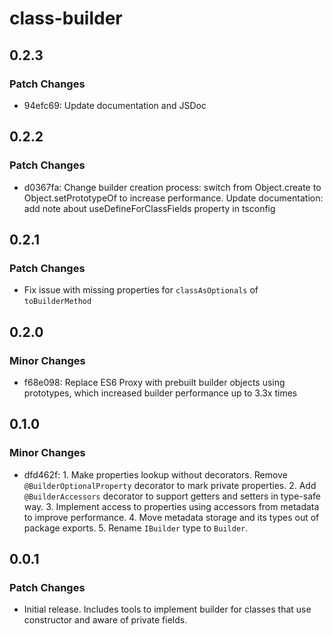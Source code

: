 # class-builder

## 0.2.3

### Patch Changes

- 94efc69: Update documentation and JSDoc

## 0.2.2

### Patch Changes

- d0367fa: Change builder creation process: switch from Object.create to Object.setPrototypeOf to increase performance. Update documentation: add note about useDefineForClassFields property in tsconfig

## 0.2.1

### Patch Changes

- Fix issue with missing properties for `classAsOptionals` of `toBuilderMethod`

## 0.2.0

### Minor Changes

- f68e098: Replace ES6 Proxy with prebuilt builder objects using prototypes, which increased builder performance up to 3.3x times

## 0.1.0

### Minor Changes

- dfd462f: 1. Make properties lookup without decorators. Remove `@BuilderOptionalProperty` decorator to mark private properties. 2. Add `@BuilderAccessors` decorator to support getters and setters in type-safe way. 3. Implement access to properties using accessors from metadata to improve performance. 4. Move metadata storage and its types out of package exports. 5. Rename `IBuilder` type to `Builder`.

## 0.0.1

### Patch Changes

- Initial release. Includes tools to implement builder for classes that use constructor and aware of private fields.
